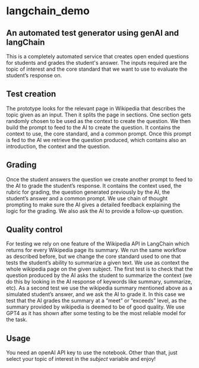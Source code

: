 # langchain_demo
An automated test generator using genAI and langChain
---

This is a completely automated service that creates open ended questions for students and grades the student's answer. The inputs required are the topic of interest and the core standard that we want to use to evaluate the student’s response on.

## Test creation
The prototype looks for the relevant page in Wikipedia that describes the topic given as an input. Then it splits the page in sections. One section gets randomly chosen to be used as the context to create the question.
We then build the prompt to feed to the AI to create the question. It contains the context to use, the core standard, and a common prompt. Once this prompt is fed to the AI we retrieve the question produced, which contains also an introduction, the context and the question.

## Grading
Once the student answers the question we create another prompt to feed to the AI to grade the student’s response. It contains the context used, the rubric for grading, the question generated previously by the AI, the student’s answer and a common prompt. We use chain of thought prompting to make sure the AI gives a detailed feedback explaining the logic for the grading. We also ask the AI to provide a follow-up question.

## Quality control
For testing we rely on one feature of the Wikipedia API in LangChain which returns for every Wikipedia page its summary. We run the same workflow as described before, but we change the core standard used to one that tests the student’s ability to summarize a given text. We use as context the whole wikipedia page on the given subject.
The first test is to check that the question produced by the AI asks the student to summarize the context (we do this by looking in the AI response of keywords like summary, summarize, etc). 
As a second test we use the wikipedia summary mentioned above as a simulated student’s answer, and we ask the AI to grade it. In this case we test that the AI grades the summary at a “meet” or “exceeds” level, as the summary provided by wikipedia is deemed to be of good quality.
We use GPT4 as it has shown after some testing to be the most reliable model for the task.

## Usage
You need an openAI API key to use the notebook. Other than that, just select your topic of interest in the *subject* variable and enjoy!
